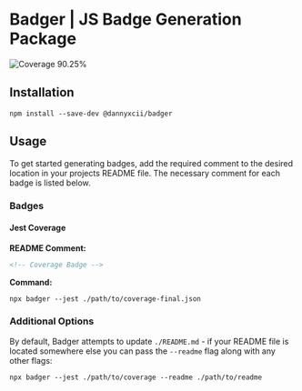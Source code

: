# Badger | JS Badge Generation Package

<!-- Coverage Badge -->
<img src="https://img.shields.io/badge/Coverage-90.25%25-green" alt="Coverage 90.25%">

## Installation

```shell
npm install --save-dev @dannyxcii/badger
```

## Usage

To get started generating badges, add the required comment to the desired location in your projects README file. The 
necessary comment for each badge is listed below.

### Badges

#### Jest Coverage

**README Comment:**

```html
<!-- Coverage Badge -->
```

**Command:**

```shell
npx badger --jest ./path/to/coverage-final.json
```

### Additional Options

By default, Badger attempts to update `./README.md` - if your README file is located somewhere else you can pass the
`--readme` flag along with any other flags:

```shell
npx badger --jest ./path/to/coverage --readme ./path/to/readme
```